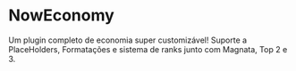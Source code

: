 # NowEconomy
Um plugin completo de economia super customizável! Suporte a PlaceHolders, Formatações e sistema de ranks junto com Magnata, Top 2 e 3.
